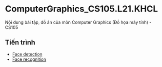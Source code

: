 # ComputerGraphics_CS105.L21.KHCL

Nội dung bài tập, đồ án của môn Computer Graphics (Đồ họa máy tính) - CS105

 ## Tiến trình
- [Face detection](https://github.com/ndtuan10/ComputerGraphics_CS105.L21.KHCL/tree/main/face%20detection)
- [Face recognition](https://github.com/ndtuan10/ComputerGraphics_CS105.L21.KHCL/tree/main/face%20recognition)
